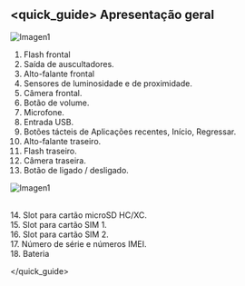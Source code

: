 ## <quick_guide> Apresentação geral

![Imagen1](http://static.energysistem.com/images/manuals/39976/54dca1090b198.jpg)

1. Flash frontal
2. Saída de auscultadores.
3. Alto-falante frontal
4. Sensores de luminosidade e de proximidade.
5. Câmera frontal.
6. Botão de volume.
7. Microfone.
8. Entrada USB.
9. Botões tácteis de Aplicações recentes, Início, Regressar.
10. Alto-falante traseiro.
11. Flash traseiro.
12. Câmera traseira.
13. Botão de ligado / desligado.

![Imagen1](http://static.energysistem.com/images/manuals/39976/54dca10f166f9.jpg)

<br>14. Slot para cartão microSD HC/XC.<br>15. Slot para cartão SIM 1.<br>16. Slot para cartão SIM 2.<br>17. Número de série e números IMEI.<br> 18. Bateria

</quick_guide>
